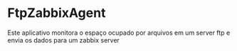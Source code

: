 # FtpZabbixAgent
Este aplicativo monitora o espaço ocupado por arquivos em um server ftp e envia os dados para um zabbix server 
